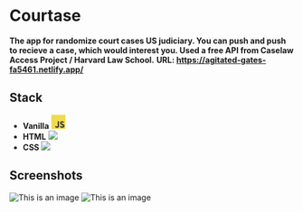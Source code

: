 # **Courtase**

**The app for randomize court cases US judiciary. You can push and push to recieve a case, which would interest you. Used a free API from Caselaw Access Project / Harvard Law School.**
**URL: https://agitated-gates-fa5461.netlify.app/**
<br>
## **Stack**
* **Vanilla** <img src="https://raw.githubusercontent.com/voodootikigod/logo.js/master/js.png" width="25">
* **HTML** <img src="https://cdn-icons-png.flaticon.com/512/732/732212.png" width="25">
* **CSS** <img src="https://upload.wikimedia.org/wikipedia/commons/thumb/6/62/CSS3_logo.svg/240px-CSS3_logo.svg.png" width="25">
## **Screenshots**
![This is an image](https://ltdfoto.ru/images/2022/03/12/2.png)
![This is an image](https://ltdfoto.ru/images/2022/03/12/1.png)
